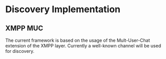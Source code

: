 # Discovery Implementation

## XMPP MUC

The current framework is based on the usage of the Mult-User-Chat extension of the XMPP layer.  Currently a well-known
channel will be used for discovery.


